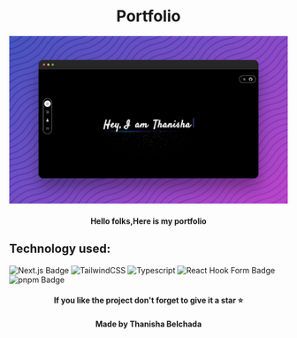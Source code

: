 <h1 align="center">Portfolio</h1>
<p align="center">
  <img src="./public/pf-1.jpeg" alt="Portfolio-img">
</p>

<div align="center"><h4>Hello folks,Here is my portfolio</h3></div>

## Technology used: 
![Next.js Badge](https://img.shields.io/badge/Next.js-000?logo=nextdotjs&logoColor=fff)
![TailwindCSS](https://img.shields.io/badge/Tailwind_CSS-38B2AC?style=for-the-badge&logo=tailwind-css&logoColor=white)
![Typescript](https://img.shields.io/badge/TypeScript-007ACC?style=for-the-badge&logo=typescript&logoColor=white)
![React Hook Form Badge](https://img.shields.io/badge/React%20Hook%20Form-EC5990?logo=reacthookform&logoColor=fff)
![pnpm Badge](https://img.shields.io/badge/pnpm-F69220?logo=pnpm&logoColor=fff)



<div align="center"><h4>If you like the project don't forget to give it a star ⭐</h4></div>
<div align="center"><h4>Made by Thanisha Belchada</h4></div>
